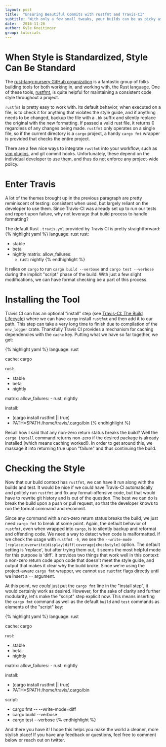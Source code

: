 ```yaml
---
layout: post
title:  "Ensuring Beautiful Commits with rustfmt and Travis-CI"
subtitle: "With only a few small tweaks, your builds can be as picky as you!"
date:   2016-11-26
author: Kyle Kneitinger
group: tutorials
---
```


#  When Style is Standardized, Style Can Be Standard
The [rust-lang-nursery GitHub
organization](https://github.com/rust-lang-nursery) is a fantastic group of
folks building tools for both working in, and working with, the Rust language.
One of these tools, [rustfmt](https://github.com/rust-lang-nursery/rustfmt), is
quite helpful for maintaining a consistent code style throughout a project.

`rustfmt` is pretty easy to work with.  Its default behavior, when executed on
a file, is to check it for anything that violates the style guide, and if
anything needs to be changed, backup the file with a `.bk` suffix and silently
replace the original with the new formatting. If passed a valid rust file, it
returns 0 regardless of any changes being made. `rustfmt` only operates on a
single file, so if the current directory is a `cargo` project, a handy `cargo
fmt` wrapper is provided that checks the entire project.

There are a few nice ways to integrate `rustfmt` into your workflow, such as
[vim plugins](https://github.com/rust-lang/rust.vim#formatting-with-rustfmt),
and git commit hooks.  Unfortunately, these depend on the individual developer
to use them, and thus do not enforce any project-wide policy.

# Enter Travis
A lot of the themes brought up in the previous paragraph are pretty reminiscent
of testing: consistent when used, but largely reliant on the developer to use
them. Since Travis-CI was
already set up to run our tests and report upon failure, why not leverage that build process to handle
formatting?

The default Rust `.travis.yml` provided by Travis CI is pretty straightforward:
{% highlight yaml %}
language: rust
rust:
  - stable
  - beta
  - nightly
matrix:
  allow_failures:
    - rust: nightly
{% endhighlight %}

It relies on `cargo` to run `cargo build --verbose` and `cargo test
--verbose` during the implicit "script" phase of the build.
With just a few slight modifications, we can have format checking be a part of
this process.

# Installing the Tool

Travis CI can has an optional "install" step (see [Travis-CI: The Build
Lifecycle](https://docs.travis-ci.com/user/customizing-the-build/#The-Build-Lifecycle))
where we can have `cargo` install `rustfmt` and then add it to our path. This step can take a very long time to finish due to compilation of the `env_logger` crate.  Thankfully Travis CI provides a mechanism for caching dependencies with the `cache` key. Putting what we have so far together, we get:

{% highlight yaml %}
language: rust

cache: cargo

rust:
  - stable
  - beta
  - nightly

matrix:
  allow_failures:
    - rust: nightly

install:
  - (cargo install rustfmt || true)
  - PATH=$PATH:/home/travis/.cargo/bin
{% endhighlight %}

Recall how I said that any non-zero return status breaks the build?  Well the
`cargo install` command returns non-zero if the desired package is already
installed (which means caching worked!). In order to get around this,
we massage it into returning true upon "failure" and thus continuing the build.

# Checking the Style

Now that our build context has `rustfmt`, we can have it run along with the
builds and test. It would be nice if we could have Travis-CI automatically and politely run `rustfmt` and fix any format-offensive code, but that would have to rewrite git history and is out of the question.  The best we can do is break the build upon a push or pull request, so that the developer knows to run the format command and recommit.

Since any command with a non-zero return status breaks the build, we just need `cargo fmt` to break at some point.
Again, the default behavior of `rustfmt`, even when wrapped
into `cargo`, is to silently backup and reformat and offending code. We need a
way to detect when code is malformatted.  If we check the usage with `rustfmt -h`, we see the `--write-mode [replace|overwrite|display|diff|coverage|checkstyle]` option.
The default setting is 'replace', but after trying them out, it seems the most
helpful mode for this purpose is 'diff'.  It provides two things that work well
in this context: a non-zero return code upon code that doesn't meet the style
guide, and output that makes it clear why the build broke. Since we're using the project-aware `cargo fmt` wrapper, we cannot use
`rustfmt` flags directly until we insert a `--` argument.

At this point, we *could* just put the `cargo fmt` line in the "install step",
it would certainly work as desired.  However, for the sake of clarity and
further modularity, let's make the "script" step explicit now.  This means
inserting the `cargo fmt` command as well as the default `build` and `test`
commands as elements of the "script" key:

{% highlight yaml %}
language: rust

cache: cargo

rust:
  - stable
  - beta
  - nightly

matrix:
  allow_failures:
    - rust: nightly

install:
  - (cargo install rustfmt || true)
  - PATH=$PATH:/home/travis/.cargo/bin

script:
  - cargo fmt -- --write-mode=diff
  - cargo build --verbose
  - cargo test --verbose
{% endhighlight %}

And there you have it! I hope this helps you make the world a cleaner, more stylish place! If you have any feedback or questions, feel free to
comment below or reach out on twitter.
